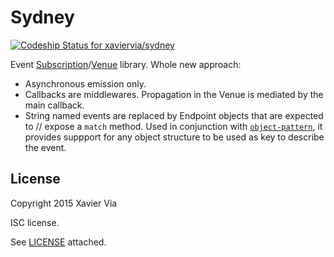 Sydney
======

[ ![Codeship Status for xaviervia/sydney](https://codeship.com/projects/317ce050-9903-0132-893b-365d53813970/status?branch=master)](https://codeship.com/projects/63545)

Event [Subscription]()/[Venue]() library. Whole new approach:

- Asynchronous emission only.
- Callbacks are middlewares. Propagation in the Venue is mediated by
  the main callback.
- String named events are replaced by Endpoint objects that are expected to //   expose a `match` method. Used in conjunction with [`object-pattern`](),
  it provides suppport for any object structure to be used as key to
  describe the event.

License
-------

Copyright 2015 Xavier Via

ISC license.

See [LICENSE](LICENSE) attached.
